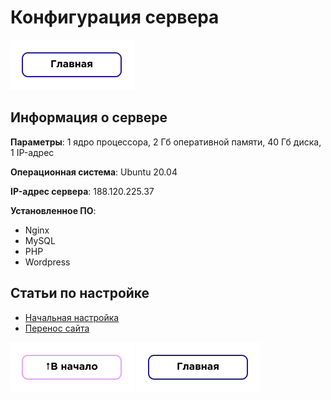 # Конфигурация сервера

[![to-main](https://github.com/Project-Frogger/Wiki/blob/main/img/common/to-main.png?raw=true)](https://github.com/Project-Frogger/Wiki)

## Информация о cервере

**Параметры**: 1 ядро процессора, 2 Гб оперативной памяти, 40 Гб диска, 1 IP-адрес

**Операционная система**: Ubuntu 20.04

**IP-адрес сервера**: 188.120.225.37

**Установленное ПО**:

- Nginx
- MySQL
- PHP
- Wordpress

## Статьи по настройке

- [Начальная настройка](https://github.com/Project-Frogger/Wiki/blob/main/server/start-config.md)
- [Перенос сайта](https://github.com/Project-Frogger/Wiki/blob/main/server/site-migration.md)

[![to-start](https://github.com/Project-Frogger/Wiki/blob/main/img/common/to-start.png?raw=true)](#) [![to-main](https://github.com/Project-Frogger/Wiki/blob/main/img/common/to-main.png?raw=true)](https://github.com/Project-Frogger/Wiki)
